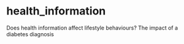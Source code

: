 # health_information
Does health information affect lifestyle behaviours? The impact of a diabetes diagnosis
